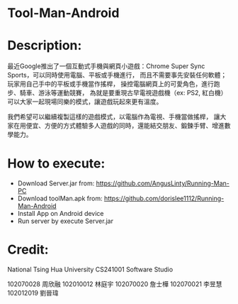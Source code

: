 # Tool-Man-Android

# Description:

  最近Google推出了一個互動式手機與網頁小遊戲：Chrome Super Sync Sports，可以同時使用電腦、平板或手機進行，
  而且不需要事先安裝任何軟體；玩家用自己手中的平板或手機當作搖桿，
  操控電腦網頁上的可愛角色，進行跑步、騎車、游泳等運動競賽，
  為就是要重現古早電視遊戲機（ex: PS2, 紅白機）可以大家一起現場同樂的模式，讓遊戲玩起來更有溫度。
  
  我們希望可以繼續複製這樣的遊戲模式，以電腦作為電視、手機當做搖桿，
  讓大家在用便宜、方便的方式體驗多人遊戲的同時，還能結交朋友、鍛鍊手臂、增進數學能力。
  
  
# How to execute:
  
  + Download Server.jar from: https://github.com/AngusLinty/Running-Man-PC
  + Download toolMan.apk from: https://github.com/dorislee1112/Running-Man-Android
  + Install App on Android device
  + Run server by execute Server.jar
  

# Credit:
  
  National Tsing Hua University CS241001 Software Studio
  
  102070028 周欣融 
  102010012 林庭宇 
  102070020 詹士樺 
  102070021 李昱慧 
  102012019 劉晉瑋 
